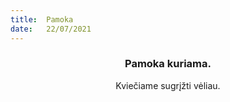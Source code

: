 ```yaml
---
title:  Pamoka
date:   22/07/2021
---
```


### <center>Pamoka kuriama.</center>
<center>Kviečiame sugrįžti vėliau.</center>